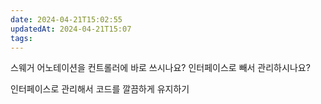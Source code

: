 ```yaml
---
date: 2024-04-21T15:02:55
updatedAt: 2024-04-21T15:07
tags: 
---
```

스웨거 어노테이션을 컨트롤러에 바로 쓰시나요?
인터페이스로 빼서 관리하시나요?

인터페이스로 관리해서 코드를 깔끔하게 유지하기